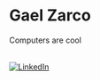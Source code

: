   <div>
    
  # Gael Zarco

  Computers are cool

  <br>
    
  <a href="https://linkedin.com/in/gaelzarco" target="blank">
       
  <img src="https://img.shields.io/badge/LinkedIn-LinkedIn/?logo=linkedin&color=black&style=for-the-badge" alt="LinkedIn" />
       
  </a>
    
  </div>

  <!-- <div align='left'>

  ---

  ### Currently Using
    
  <img src="https://img.shields.io/badge/TypeScript-TypeScript/?logo=typescript&color=black&style=for-the-badge" alt="TypeScript">

  <img src='https://img.shields.io/badge/ThreeJS-ThreeJS/?logo=threedotjs&color=black&style=for-the-badge' alt='ThreeJS'>

  <img src='https://img.shields.io/badge/Rust-Rust/?logo=rust&color=black&style=for-the-badge' alt='Rust'>

  <img src='https://img.shields.io/badge/Actix-Actix/?logo=actix&color=black&style=for-the-badge' alt='Actix'>

  <img src='https://img.shields.io/badge/NextJS-NextJS/?logo=nextdotjs&color=black&style=for-the-badge' alt='NextJS'>

  <!-- <img src='https://img.shields.io/badge/Bun-Bun/?logo=bun&color=black&style=for-the-badge' alt='Bun'> -->

  <!-- <img src='https://img.shields.io/badge/NodeJS-NodeJS/?logo=nodedotjs&color=black&style=for-the-badge' alt='NodeJS'> -->

  <!-- <img src='https://img.shields.io/badge/Tailwind-Tailwind/?logo=tailwindcss&color=black&style=for-the-badge' alt= 'Tailwind CSS'> -->
  
  <!-- </div> -->

  <!-- <div align='left'> -->

  <!-- ### Experimenting -->

  <!-- <img src='https://img.shields.io/badge/Astro-Astro/?logo=astro&color=black&style=for-the-badge' alt='Astro'> -->

  <!-- <img src='https://img.shields.io/badge/Turso-Turso/?logo=turso&color=black&style=for-the-badge' alt='Turso'> -->
  
  <!-- </div> -->

  <!-- <div align='left'>

  <!-- ### Backpack -->

  <!-- <img src='https://img.shields.io/badge/Python-Python/?logo=python&color=black&style=for-the-badge' alt='Python'> -->

  <!-- <img src='https://img.shields.io/badge/Flask-Flask/?logo=flask&color=black&style=for-the-badge' alt='Flask'> -->

  <!-- <img src='https://img.shields.io/badge/Express-Express/?logo=express&color=black&style=for-the-badge' alt='ExpressJS'> -->

  <!-- <img src='https://img.shields.io/badge/MongoDB-MongoDB/?logo=mongodb&color=black&style=for-the-badge' alt='MongoDB'> -->
    
  <!-- <img src='https://img.shields.io/badge/PostgreSQL-PostgreSQL/?logo=postgresql&color=black&style=for-the-badge' alt='PostgreSQL'> -->

  <!-- <img src='https://img.shields.io/badge/Prisma-Prisma/?logo=prisma&color=black&style=for-the-badge' alt='Prisma'> -->

  <!-- <img src="https://img.shields.io/badge/JavaScript-JavaScript/?logo=javascript&color=black&style=for-the-badge" alt="JavaScript"> -->

  <!-- <img src='https://img.shields.io/badge/TRPC-TRPC/?logo=trpc&color=black&style=for-the-badge' alt='TRPC'> -->
  
  <!-- <img src='https://img.shields.io/badge/MySQL-MySQL/?logo=mysql&color=black&style=for-the-badge' alt='MySQL'> -->

  <!-- <img src='https://img.shields.io/badge/Redis-Redis/?logo=redis&color=black&style=for-the-badge' alt='Redis'> -->

  <!-- <img src='https://img.shields.io/badge/s3-s3/?logo=amazons3&color=black&style=for-the-badge' alt='AWS S3'> -->
  
  <!-- </div> -->
  
  <!-- <img align='right' src="https://github-readme-stats.vercel.app/api?username=gaelzarco&show_icons=true&locale=en&theme=dark" alt="gaelzarco" /> -->
  
  <!-- <div align='left'>
  
  ### Programming Languages

  <img src='https://img.shields.io/badge/JavaScript-JavaScript/?logo=javascript&color=black&style=for-the-badge' alt='JavaScript'>
    
  <img src="https://img.shields.io/badge/TypeScript-TypeScript/?logo=typescript&color=black&style=for-the-badge" alt="TypeScript">
    
  <img src='https://img.shields.io/badge/Python-Python/?logo=python&color=black&style=for-the-badge' alt='Python'>
    
  <img src='https://img.shields.io/badge/Rust-Rust/?logo=rust&color=black&style=for-the-badge' alt='Rust'>
  
  </div>
  
  <div align='left'>

  ### Front-End Technologies 

  <img src='https://img.shields.io/badge/React-React/?logo=react&color=black&style=for-the-badge' alt='React'>
  
  <img src='https://img.shields.io/badge/Redux-Redux/?logo=redux&color=black&style=for-the-badge' alt='Redux'>
  
  <img src='https://img.shields.io/badge/SvelteKit-SvelteKit/?logo=svelte&color=black&style=for-the-badge' alt='SvelteKit'>
    
  <img src='https://img.shields.io/badge/Tailwind-Tailwind/?logo=tailwindcss&color=black&style=for-the-badge' alt= 'Tailwind CSS'>
    
  <img src='https://img.shields.io/badge/ThreeJS-ThreeJS/?logo=threedotjs&color=black&style=for-the-badge' alt='ThreeJS'>
    
  </div>
  
  <div align='left'>
  
  ### Back-End Technologies

  <img src='https://img.shields.io/badge/NextJS-NextJS/?logo=nextdotjs&color=black&style=for-the-badge' alt='NextJS'>
  
<img src='https://img.shields.io/badge/GoFiber-GoFiber/?logo=gofiber&color=black&style=for-the-badge' alt='GoFiber'>
    
  <img src='https://img.shields.io/badge/NodeJS-NodeJS/?logo=nodedotjs&color=black&style=for-the-badge' alt='NodeJS'>
    
  <img src='https://img.shields.io/badge/Express-Express/?logo=express&color=black&style=for-the-badge' alt='ExpressJS'>
    
  <img src='https://img.shields.io/badge/Flask-Flask/?logo=flask&color=black&style=for-the-badge' alt='Flask'>
  
  <img src='https://img.shields.io/badge/Lambda-Lambda/?logo=awslambda&color=black&style=for-the-badge' alt='AWS Lambda'>
    
  <img src='https://img.shields.io/badge/TRPC-TRPC/?logo=trpc&color=black&style=for-the-badge' alt='TRPC'>
    
  </div>
  
  <div slign='left'>

  ### Data
    
  <img src='https://img.shields.io/badge/MongoDB-MongoDB/?logo=mongodb&color=black&style=for-the-badge' alt='MongoDB'>
    
  <img src='https://img.shields.io/badge/PostgreSQL-PostgreSQL/?logo=postgresql&color=black&style=for-the-badge' alt='PostgreSQL'>
    
  <img src='https://img.shields.io/badge/MySQL-MySQL/?logo=mysql&color=black&style=for-the-badge' alt='MySQL'>
  
  <img src='https://img.shields.io/badge/DynamoDB-DynamoDB/?logo=amazondynamodb&color=black&style=for-the-badge' alt='AWS DynamoDB'>
    
  <img src='https://img.shields.io/badge/s3-s3/?logo=amazons3&color=black&style=for-the-badge' alt='AWS S3'>
    
  <img src='https://img.shields.io/badge/Prisma-Prisma/?logo=prisma&color=black&style=for-the-badge' alt='Prisma'>
    
  <img src='https://img.shields.io/badge/PlanetScale-PlanetScale/?logo=planetscale&color=black&style=for-the-badge' alt='PlanetScale'>
  
  </div> -->
